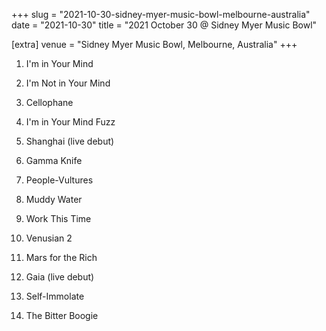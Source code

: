 +++
slug = "2021-10-30-sidney-myer-music-bowl-melbourne-australia"
date = "2021-10-30"
title = "2021 October 30 @ Sidney Myer Music Bowl"

[extra]
venue = "Sidney Myer Music Bowl, Melbourne, Australia"
+++

 1. I'm in Your Mind

 2. I'm Not in Your Mind

 3. Cellophane

 4. I'm in Your Mind Fuzz

 5. Shanghai
    (live debut)

 6. Gamma Knife

 7. People-Vultures

 8. Muddy Water

 9. Work This Time

10. Venusian 2

11. Mars for the Rich

12. Gaia
    (live debut)

13. Self-Immolate

14. The Bitter Boogie


